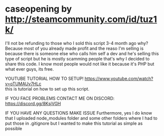 # caseopening by http://steamcommunity.com/id/tuz1k/ 
I'll not be refunding to those who I sold this script 3-4 month ago why? Because most of you already made profit and the reaso I'm selling is because there is someone 
else who calls him self a dev and he's selling this type of script but he is mostly scamming people that's why I decided to share this code. I know most people 
would not like it because it's PHP but what ever guys, its free.
  
  YOUTUBE TUTORIAL HOW TO SETUP!
  https://www.youtube.com/watch?v=oTUMAUv7HLc  
  this is tutorial on how to set up this script.


IF YOU FACE PROBLEMS CONTACT ME ON DISCORD: https://discord.gg/8KsjVGH

IF YOU HAVE ANY QUESTIONS MAKE  ISSUE
Furthermore, yes I do know that I uploaded node_modules folder and some other folders where I had to put those in .gitignore but I wanted to make this tutorial as simple as possible
